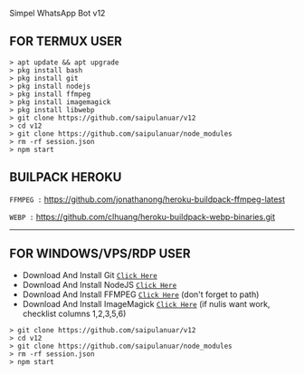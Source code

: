 Simpel WhatsApp Bot v12

## FOR TERMUX USER

```
> apt update && apt upgrade
> pkg install bash
> pkg install git
> pkg install nodejs
> pkg install ffmpeg
> pkg install imagemagick
> pkg install libwebp
> git clone https://github.com/saipulanuar/v12
> cd v12
> git clone https://github.com/saipulanuar/node_modules
> rm -rf session.json
> npm start
```

## BUILPACK HEROKU

```FFMPEG :```
https://github.com/jonathanong/heroku-buildpack-ffmpeg-latest

```WEBP :```
https://github.com/clhuang/heroku-buildpack-webp-binaries.git

---------

## FOR WINDOWS/VPS/RDP USER

* Download And Install Git [`Click Here`](https://git-scm.com/downloads)
* Download And Install NodeJS [`Click Here`](https://nodejs.org/en/download)
* Download And Install FFMPEG [`Click Here`](https://ffmpeg.org/download.html) (don't forget to path)
* Download And Install ImageMagick [`Click Here`](https://imagemagick.org/script/download.php) (if nulis want work,  checklist columns 1,2,3,5,6)

```
> git clone https://github.com/saipulanuar/v12
> cd v12
> git clone https://github.com/saipulanuar/node_modules
> rm -rf session.json
> npm start
```
